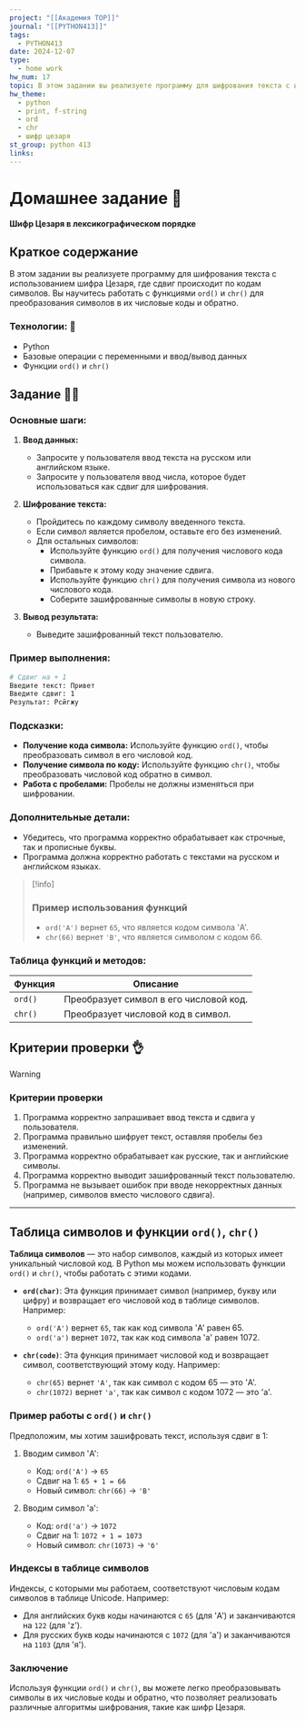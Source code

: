 ```yaml
---
project: "[[Академия TOP]]"
journal: "[[PYTHON413]]"
tags:
  - PYTHON413
date: 2024-12-07
type:
  - home work
hw_num: 17
topic: В этом задании вы реализуете программу для шифрования текста с использованием шифра Цезаря, где сдвиг происходит по кодам символов. Вы научитесь работать с функциями `ord()` и `chr()` для преобразования символов в их числовые коды и обратно.
hw_theme:
  - python
  - print, f-string
  - ord
  - chr
  - шифр цезаря
st_group: python 413
links:
---
```

# Домашнее задание 📃
**Шифр Цезаря в лексикографическом порядке**

## Краткое содержание 
В этом задании вы реализуете программу для шифрования текста с использованием шифра Цезаря, где сдвиг происходит по кодам символов. Вы научитесь работать с функциями `ord()` и `chr()` для преобразования символов в их числовые коды и обратно.

### Технологии: 🦾
- Python
- Базовые операции с переменными и ввод/вывод данных
- Функции `ord()` и `chr()`

## Задание 👷‍♂️

### Основные шаги:

1. **Ввод данных:**
   - Запросите у пользователя ввод текста на русском или английском языке.
   - Запросите у пользователя ввод числа, которое будет использоваться как сдвиг для шифрования.

2. **Шифрование текста:**
   - Пройдитесь по каждому символу введенного текста.
   - Если символ является пробелом, оставьте его без изменений.
   - Для остальных символов:
     - Используйте функцию `ord()` для получения числового кода символа.
     - Прибавьте к этому коду значение сдвига.
     - Используйте функцию `chr()` для получения символа из нового числового кода.
     - Соберите зашифрованные символы в новую строку.

3. **Вывод результата:**
   - Выведите зашифрованный текст пользователю.

### Пример выполнения:

```bash
# Сдвиг на + 1
Введите текст: Привет
Введите сдвиг: 1 
Результат: Рсйгжу
```

### Подсказки:

- **Получение кода символа:** Используйте функцию `ord()`, чтобы преобразовать символ в его числовой код.
- **Получение символа по коду:** Используйте функцию `chr()`, чтобы преобразовать числовой код обратно в символ.
- **Работа с пробелами:** Пробелы не должны изменяться при шифровании.

### Дополнительные детали:

- Убедитесь, что программа корректно обрабатывает как строчные, так и прописные буквы.
- Программа должна корректно работать с текстами на русском и английском языках.

>[!info]
>### Пример использования функций
>- `ord('A')` вернет `65`, что является кодом символа 'A'.
>- `chr(66)` вернет `'B'`, что является символом с кодом 66.

### Таблица функций и методов:

| Функция | Описание |
| ------- | -------- |
| `ord()` | Преобразует символ в его числовой код. |
| `chr()` | Преобразует числовой код в символ. |

## Критерии проверки 👌

>[!warning]
>### Критерии проверки
>1. Программа корректно запрашивает ввод текста и сдвига у пользователя.
>2. Программа правильно шифрует текст, оставляя пробелы без изменений.
>3. Программа корректно обрабатывает как русские, так и английские символы.
>4. Программа корректно выводит зашифрованный текст пользователю.
>5. Программа не вызывает ошибок при вводе некорректных данных (например, символов вместо числового сдвига).

---
## Таблица символов и функции `ord()`, `chr()`

**Таблица символов** — это набор символов, каждый из которых имеет уникальный числовой код. В Python мы можем использовать функции `ord()` и `chr()`, чтобы работать с этими кодами.

- **`ord(char)`**: Эта функция принимает символ (например, букву или цифру) и возвращает его числовой код в таблице символов. Например:
  - `ord('A')` вернет `65`, так как код символа 'A' равен 65.
  - `ord('а')` вернет `1072`, так как код символа 'а' равен 1072.

- **`chr(code)`**: Эта функция принимает числовой код и возвращает символ, соответствующий этому коду. Например:
  - `chr(65)` вернет `'A'`, так как символ с кодом 65 — это 'A'.
  - `chr(1072)` вернет `'а'`, так как символ с кодом 1072 — это 'а'.

### Пример работы с `ord()` и `chr()`

Предположим, мы хотим зашифровать текст, используя сдвиг в 1:

1. Вводим символ 'A':
   - Код: `ord('A')` → `65`
   - Сдвиг на 1: `65 + 1 = 66`
   - Новый символ: `chr(66)` → `'B'`

2. Вводим символ 'а':
   - Код: `ord('а')` → `1072`
   - Сдвиг на 1: `1072 + 1 = 1073`
   - Новый символ: `chr(1073)` → `'б'`

### Индексы в таблице символов

Индексы, с которыми мы работаем, соответствуют числовым кодам символов в таблице Unicode. Например:
- Для английских букв коды начинаются с `65` (для 'A') и заканчиваются на `122` (для 'z').
- Для русских букв коды начинаются с `1072` (для 'а') и заканчиваются на `1103` (для 'я').

### Заключение

Используя функции `ord()` и `chr()`, вы можете легко преобразовывать символы в их числовые коды и обратно, что позволяет реализовать различные алгоритмы шифрования, такие как шифр Цезаря.